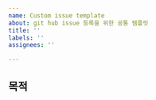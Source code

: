```yaml
---
name: Custom issue template
about: git hub issue 등록을 위한 공통 템플릿
title: ''
labels: ''
assignees: ''

---
```


## 목적
